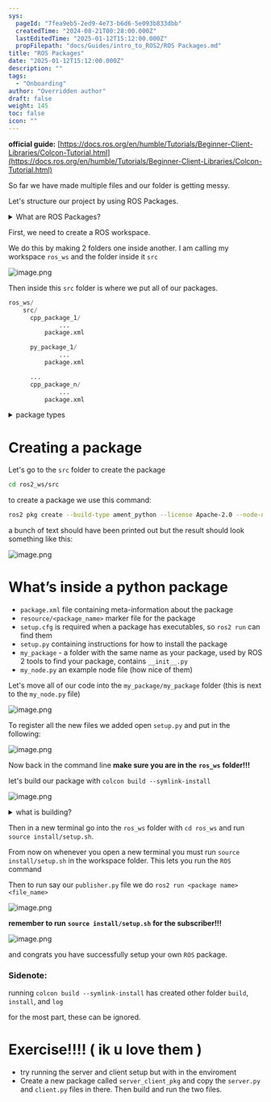 ```yaml
---
sys:
  pageId: "7fea9eb5-2ed9-4e73-b6d6-5e093b833dbb"
  createdTime: "2024-08-21T00:28:00.000Z"
  lastEditedTime: "2025-01-12T15:12:00.000Z"
  propFilepath: "docs/Guides/intro_to_ROS2/ROS Packages.md"
title: "ROS Packages"
date: "2025-01-12T15:12:00.000Z"
description: ""
tags:
  - "Onboarding"
author: "Overridden author"
draft: false
weight: 145
toc: false
icon: ""
---
```


**official guide:** [https://docs.ros.org/en/humble/Tutorials/Beginner-Client-Libraries/Colcon-Tutorial.html](https://docs.ros.org/en/humble/Tutorials/Beginner-Client-Libraries/Colcon-Tutorial.html)

So far we have made multiple files and our folder is getting messy.

Let's structure our project by using ROS Packages.

<details>

<summary>What are ROS Packages?</summary>

ROS Packages are, as the name implies, packages of code that are highly sharable between ROS developers.

They consist of a folder, `package.xml` file, and source code

```python
      cpp_package_1/
		      ... imagine much code files here ..
          package.xml
```

</details>

First, we need to create a ROS workspace.

We do this by making 2 folders one inside another. I am calling my workspace `ros_ws` and the folder inside it `src`

![image.png](https://prod-files-secure.s3.us-west-2.amazonaws.com/d518164a-d88e-44d1-a4ee-3adb3bd8bce0/70706947-fd18-4537-a67b-e12946812d31/image.png?X-Amz-Algorithm=AWS4-HMAC-SHA256&X-Amz-Content-Sha256=UNSIGNED-PAYLOAD&X-Amz-Credential=ASIAZI2LB466RJGTE3TV%2F20250623%2Fus-west-2%2Fs3%2Faws4_request&X-Amz-Date=20250623T110837Z&X-Amz-Expires=3600&X-Amz-Security-Token=IQoJb3JpZ2luX2VjEBgaCXVzLXdlc3QtMiJIMEYCIQCHnT6aTrr%2FWCsR%2Fpf9ijGH5iMS8y0x6k9fc27vYzKwiwIhAIZIlnACXH7EvXrNgWO4mLjbF5q5uPt6I0f4ZwVih8XnKv8DCBEQABoMNjM3NDIzMTgzODA1IgxXgY4vAbWtVXmDPCcq3AP3YSJD50ldwAgqi7HQFStIKfKi8sH4exJdnAHH23FtphsAoZ%2F1O1fB6Rqpw5SjCppvTGdJPN27OczYACOcHcqQ%2BLBMMLJk1zgWqoHaBfVH%2BZZYpq4rDEkL%2FOBAE6UFRjlH9oKowurwp5WD%2B8ahXUNG26%2FN2IP%2BK6f%2B0JCXf4TFtD8Rs8bP%2F7R1eX66E8rhFUIT%2B7GLQm74LhB1K5sX5LDlj6ySwax12F0E2JqdOZJDDDshvgMSfVLWwc%2BbOdjsPSWHAZTSCl%2Bk3txgPtJLK%2FAArKQlcf7j6M4pKttDWDK6AITkw4bq1IY3JtjAxnTJ6%2B2e8sWFqo%2Fp549Kzg7GAMftYsWCPbDCKYUeC82P992Iym%2BAJ236GILdtMqZWsXQiEvQ1lDnol2uekbEqXGaB5TePa89wUB55i1uZ%2FY9p9rAArc81cUoU2bC%2B9wZqbk0bU8qEXtrQ7quPR8%2BF3g3u30%2FDH%2FgIuec%2Fn53s7SKEGaTxdkRy5cPaGUIsQqpiIixSyXlO1t398R6rN%2F0ISqSiFSq1qD5c1V00oGxctfRJwlvJFd12N1nUEZ605IrzhZWI%2B7mv%2BLKgpqEaec4ZaZpv2fwwzagDeuSEvE2RhAOhkJ%2BM4Zc5WLAehcg83NmODCMjeTCBjqkAehQAnLFL11jb4fm5nBtqEyZ2Z6QY76dOZ1LDg4T%2B1gxXWYRq%2Fp9Kcw6a%2BZSA61LoorJ2vED32McbYSA8z30sT8JLArtFBhbOUdgC28v8dUPR6VG4J%2Fly0BagntvdxCA%2FqTOTsQ8OKa2Hz4TQ7w3SjClrutouR8DktaF%2BaI101zhKTLsp9R4%2FCZnz1rm25fckWK6vnt57iBn4BqG9jPWrurXcQmg&X-Amz-Signature=33f9896d264229a5c36e8eaed63122b8258e1549d8d42bc4315119bea5497784&X-Amz-SignedHeaders=host&x-amz-checksum-mode=ENABLED&x-id=GetObject)

Then inside this `src` folder is where we put all of our packages.

```python
ros_ws/
    src/
      cpp_package_1/
		      ...
          package.xml

      py_package_1/
		      ...
          package.xml

      ...
      cpp_package_n/
		      ...
          package.xml

```

<details>

<summary>package types</summary>

packages can be either `C++` or python.

the intern file structure is different for each but for this guide we will stick to creating python packages

</details>

# Creating a package

Let's go to the `src` folder to create the package

```bash
cd ros2_ws/src
```

to create a package we use this command:

```bash
ros2 pkg create --build-type ament_python --license Apache-2.0 --node-name my_node my_package
```

a bunch of text should have been printed out but the result should look something like this:

![image.png](https://prod-files-secure.s3.us-west-2.amazonaws.com/d518164a-d88e-44d1-a4ee-3adb3bd8bce0/e6cf1e3f-8512-4a3e-b131-079f800bf3e8/image.png?X-Amz-Algorithm=AWS4-HMAC-SHA256&X-Amz-Content-Sha256=UNSIGNED-PAYLOAD&X-Amz-Credential=ASIAZI2LB466RJGTE3TV%2F20250623%2Fus-west-2%2Fs3%2Faws4_request&X-Amz-Date=20250623T110837Z&X-Amz-Expires=3600&X-Amz-Security-Token=IQoJb3JpZ2luX2VjEBgaCXVzLXdlc3QtMiJIMEYCIQCHnT6aTrr%2FWCsR%2Fpf9ijGH5iMS8y0x6k9fc27vYzKwiwIhAIZIlnACXH7EvXrNgWO4mLjbF5q5uPt6I0f4ZwVih8XnKv8DCBEQABoMNjM3NDIzMTgzODA1IgxXgY4vAbWtVXmDPCcq3AP3YSJD50ldwAgqi7HQFStIKfKi8sH4exJdnAHH23FtphsAoZ%2F1O1fB6Rqpw5SjCppvTGdJPN27OczYACOcHcqQ%2BLBMMLJk1zgWqoHaBfVH%2BZZYpq4rDEkL%2FOBAE6UFRjlH9oKowurwp5WD%2B8ahXUNG26%2FN2IP%2BK6f%2B0JCXf4TFtD8Rs8bP%2F7R1eX66E8rhFUIT%2B7GLQm74LhB1K5sX5LDlj6ySwax12F0E2JqdOZJDDDshvgMSfVLWwc%2BbOdjsPSWHAZTSCl%2Bk3txgPtJLK%2FAArKQlcf7j6M4pKttDWDK6AITkw4bq1IY3JtjAxnTJ6%2B2e8sWFqo%2Fp549Kzg7GAMftYsWCPbDCKYUeC82P992Iym%2BAJ236GILdtMqZWsXQiEvQ1lDnol2uekbEqXGaB5TePa89wUB55i1uZ%2FY9p9rAArc81cUoU2bC%2B9wZqbk0bU8qEXtrQ7quPR8%2BF3g3u30%2FDH%2FgIuec%2Fn53s7SKEGaTxdkRy5cPaGUIsQqpiIixSyXlO1t398R6rN%2F0ISqSiFSq1qD5c1V00oGxctfRJwlvJFd12N1nUEZ605IrzhZWI%2B7mv%2BLKgpqEaec4ZaZpv2fwwzagDeuSEvE2RhAOhkJ%2BM4Zc5WLAehcg83NmODCMjeTCBjqkAehQAnLFL11jb4fm5nBtqEyZ2Z6QY76dOZ1LDg4T%2B1gxXWYRq%2Fp9Kcw6a%2BZSA61LoorJ2vED32McbYSA8z30sT8JLArtFBhbOUdgC28v8dUPR6VG4J%2Fly0BagntvdxCA%2FqTOTsQ8OKa2Hz4TQ7w3SjClrutouR8DktaF%2BaI101zhKTLsp9R4%2FCZnz1rm25fckWK6vnt57iBn4BqG9jPWrurXcQmg&X-Amz-Signature=786f518ebff9f72b6e6aaca4a449475e64f8356e1b012b63a8971f44a7faf277&X-Amz-SignedHeaders=host&x-amz-checksum-mode=ENABLED&x-id=GetObject)

# What’s inside a python package

- `package.xml` file containing meta-information about the package
- `resource/<package_name>` marker file for the package
- `setup.cfg` is required when a package has executables, so `ros2 run` can find them
- `setup.py` containing instructions for how to install the package
- `my_package` - a folder with the same name as your package, used by ROS 2 tools to find your package, contains `__init__.py`
- `my_node.py` an example node file (how nice of them)

Let's move all of our code into the `my_package/my_package` folder (this is next to the `my_node.py` file)

![image.png](https://prod-files-secure.s3.us-west-2.amazonaws.com/d518164a-d88e-44d1-a4ee-3adb3bd8bce0/9ce58f11-0da9-4d3e-b86d-506a9685d378/image.png?X-Amz-Algorithm=AWS4-HMAC-SHA256&X-Amz-Content-Sha256=UNSIGNED-PAYLOAD&X-Amz-Credential=ASIAZI2LB466RJGTE3TV%2F20250623%2Fus-west-2%2Fs3%2Faws4_request&X-Amz-Date=20250623T110837Z&X-Amz-Expires=3600&X-Amz-Security-Token=IQoJb3JpZ2luX2VjEBgaCXVzLXdlc3QtMiJIMEYCIQCHnT6aTrr%2FWCsR%2Fpf9ijGH5iMS8y0x6k9fc27vYzKwiwIhAIZIlnACXH7EvXrNgWO4mLjbF5q5uPt6I0f4ZwVih8XnKv8DCBEQABoMNjM3NDIzMTgzODA1IgxXgY4vAbWtVXmDPCcq3AP3YSJD50ldwAgqi7HQFStIKfKi8sH4exJdnAHH23FtphsAoZ%2F1O1fB6Rqpw5SjCppvTGdJPN27OczYACOcHcqQ%2BLBMMLJk1zgWqoHaBfVH%2BZZYpq4rDEkL%2FOBAE6UFRjlH9oKowurwp5WD%2B8ahXUNG26%2FN2IP%2BK6f%2B0JCXf4TFtD8Rs8bP%2F7R1eX66E8rhFUIT%2B7GLQm74LhB1K5sX5LDlj6ySwax12F0E2JqdOZJDDDshvgMSfVLWwc%2BbOdjsPSWHAZTSCl%2Bk3txgPtJLK%2FAArKQlcf7j6M4pKttDWDK6AITkw4bq1IY3JtjAxnTJ6%2B2e8sWFqo%2Fp549Kzg7GAMftYsWCPbDCKYUeC82P992Iym%2BAJ236GILdtMqZWsXQiEvQ1lDnol2uekbEqXGaB5TePa89wUB55i1uZ%2FY9p9rAArc81cUoU2bC%2B9wZqbk0bU8qEXtrQ7quPR8%2BF3g3u30%2FDH%2FgIuec%2Fn53s7SKEGaTxdkRy5cPaGUIsQqpiIixSyXlO1t398R6rN%2F0ISqSiFSq1qD5c1V00oGxctfRJwlvJFd12N1nUEZ605IrzhZWI%2B7mv%2BLKgpqEaec4ZaZpv2fwwzagDeuSEvE2RhAOhkJ%2BM4Zc5WLAehcg83NmODCMjeTCBjqkAehQAnLFL11jb4fm5nBtqEyZ2Z6QY76dOZ1LDg4T%2B1gxXWYRq%2Fp9Kcw6a%2BZSA61LoorJ2vED32McbYSA8z30sT8JLArtFBhbOUdgC28v8dUPR6VG4J%2Fly0BagntvdxCA%2FqTOTsQ8OKa2Hz4TQ7w3SjClrutouR8DktaF%2BaI101zhKTLsp9R4%2FCZnz1rm25fckWK6vnt57iBn4BqG9jPWrurXcQmg&X-Amz-Signature=5cddbac69d2f7970d4e6b503beaea800709f7def2c55c238e1b89bd0fe42c408&X-Amz-SignedHeaders=host&x-amz-checksum-mode=ENABLED&x-id=GetObject)

To register all the new files we added open `setup.py` and put in the following:

![image.png](https://prod-files-secure.s3.us-west-2.amazonaws.com/d518164a-d88e-44d1-a4ee-3adb3bd8bce0/1cd7c262-4cae-4496-9d75-c178537d24a2/image.png?X-Amz-Algorithm=AWS4-HMAC-SHA256&X-Amz-Content-Sha256=UNSIGNED-PAYLOAD&X-Amz-Credential=ASIAZI2LB466RJGTE3TV%2F20250623%2Fus-west-2%2Fs3%2Faws4_request&X-Amz-Date=20250623T110837Z&X-Amz-Expires=3600&X-Amz-Security-Token=IQoJb3JpZ2luX2VjEBgaCXVzLXdlc3QtMiJIMEYCIQCHnT6aTrr%2FWCsR%2Fpf9ijGH5iMS8y0x6k9fc27vYzKwiwIhAIZIlnACXH7EvXrNgWO4mLjbF5q5uPt6I0f4ZwVih8XnKv8DCBEQABoMNjM3NDIzMTgzODA1IgxXgY4vAbWtVXmDPCcq3AP3YSJD50ldwAgqi7HQFStIKfKi8sH4exJdnAHH23FtphsAoZ%2F1O1fB6Rqpw5SjCppvTGdJPN27OczYACOcHcqQ%2BLBMMLJk1zgWqoHaBfVH%2BZZYpq4rDEkL%2FOBAE6UFRjlH9oKowurwp5WD%2B8ahXUNG26%2FN2IP%2BK6f%2B0JCXf4TFtD8Rs8bP%2F7R1eX66E8rhFUIT%2B7GLQm74LhB1K5sX5LDlj6ySwax12F0E2JqdOZJDDDshvgMSfVLWwc%2BbOdjsPSWHAZTSCl%2Bk3txgPtJLK%2FAArKQlcf7j6M4pKttDWDK6AITkw4bq1IY3JtjAxnTJ6%2B2e8sWFqo%2Fp549Kzg7GAMftYsWCPbDCKYUeC82P992Iym%2BAJ236GILdtMqZWsXQiEvQ1lDnol2uekbEqXGaB5TePa89wUB55i1uZ%2FY9p9rAArc81cUoU2bC%2B9wZqbk0bU8qEXtrQ7quPR8%2BF3g3u30%2FDH%2FgIuec%2Fn53s7SKEGaTxdkRy5cPaGUIsQqpiIixSyXlO1t398R6rN%2F0ISqSiFSq1qD5c1V00oGxctfRJwlvJFd12N1nUEZ605IrzhZWI%2B7mv%2BLKgpqEaec4ZaZpv2fwwzagDeuSEvE2RhAOhkJ%2BM4Zc5WLAehcg83NmODCMjeTCBjqkAehQAnLFL11jb4fm5nBtqEyZ2Z6QY76dOZ1LDg4T%2B1gxXWYRq%2Fp9Kcw6a%2BZSA61LoorJ2vED32McbYSA8z30sT8JLArtFBhbOUdgC28v8dUPR6VG4J%2Fly0BagntvdxCA%2FqTOTsQ8OKa2Hz4TQ7w3SjClrutouR8DktaF%2BaI101zhKTLsp9R4%2FCZnz1rm25fckWK6vnt57iBn4BqG9jPWrurXcQmg&X-Amz-Signature=f4d900ed712df57514748c70d656fc3e1fce5e14321a3cd718a5ee5d7394018d&X-Amz-SignedHeaders=host&x-amz-checksum-mode=ENABLED&x-id=GetObject)

Now back in the command line **make sure you are in the** **`ros_ws`** **folder!!!**

let's build our package with `colcon build --symlink-install`

![image.png](https://prod-files-secure.s3.us-west-2.amazonaws.com/d518164a-d88e-44d1-a4ee-3adb3bd8bce0/2f2a0d27-b173-48fd-b189-5f5c0ce65619/image.png?X-Amz-Algorithm=AWS4-HMAC-SHA256&X-Amz-Content-Sha256=UNSIGNED-PAYLOAD&X-Amz-Credential=ASIAZI2LB466RJGTE3TV%2F20250623%2Fus-west-2%2Fs3%2Faws4_request&X-Amz-Date=20250623T110837Z&X-Amz-Expires=3600&X-Amz-Security-Token=IQoJb3JpZ2luX2VjEBgaCXVzLXdlc3QtMiJIMEYCIQCHnT6aTrr%2FWCsR%2Fpf9ijGH5iMS8y0x6k9fc27vYzKwiwIhAIZIlnACXH7EvXrNgWO4mLjbF5q5uPt6I0f4ZwVih8XnKv8DCBEQABoMNjM3NDIzMTgzODA1IgxXgY4vAbWtVXmDPCcq3AP3YSJD50ldwAgqi7HQFStIKfKi8sH4exJdnAHH23FtphsAoZ%2F1O1fB6Rqpw5SjCppvTGdJPN27OczYACOcHcqQ%2BLBMMLJk1zgWqoHaBfVH%2BZZYpq4rDEkL%2FOBAE6UFRjlH9oKowurwp5WD%2B8ahXUNG26%2FN2IP%2BK6f%2B0JCXf4TFtD8Rs8bP%2F7R1eX66E8rhFUIT%2B7GLQm74LhB1K5sX5LDlj6ySwax12F0E2JqdOZJDDDshvgMSfVLWwc%2BbOdjsPSWHAZTSCl%2Bk3txgPtJLK%2FAArKQlcf7j6M4pKttDWDK6AITkw4bq1IY3JtjAxnTJ6%2B2e8sWFqo%2Fp549Kzg7GAMftYsWCPbDCKYUeC82P992Iym%2BAJ236GILdtMqZWsXQiEvQ1lDnol2uekbEqXGaB5TePa89wUB55i1uZ%2FY9p9rAArc81cUoU2bC%2B9wZqbk0bU8qEXtrQ7quPR8%2BF3g3u30%2FDH%2FgIuec%2Fn53s7SKEGaTxdkRy5cPaGUIsQqpiIixSyXlO1t398R6rN%2F0ISqSiFSq1qD5c1V00oGxctfRJwlvJFd12N1nUEZ605IrzhZWI%2B7mv%2BLKgpqEaec4ZaZpv2fwwzagDeuSEvE2RhAOhkJ%2BM4Zc5WLAehcg83NmODCMjeTCBjqkAehQAnLFL11jb4fm5nBtqEyZ2Z6QY76dOZ1LDg4T%2B1gxXWYRq%2Fp9Kcw6a%2BZSA61LoorJ2vED32McbYSA8z30sT8JLArtFBhbOUdgC28v8dUPR6VG4J%2Fly0BagntvdxCA%2FqTOTsQ8OKa2Hz4TQ7w3SjClrutouR8DktaF%2BaI101zhKTLsp9R4%2FCZnz1rm25fckWK6vnt57iBn4BqG9jPWrurXcQmg&X-Amz-Signature=820cccb476d7ef18f8fbe59cb62ae95f80f1f369448ec8bfbe7198239df82fd6&X-Amz-SignedHeaders=host&x-amz-checksum-mode=ENABLED&x-id=GetObject)

<details>

<summary>what is building?</summary>

if you are a CS major at Rose-Hulman you will learn the answer to this in CSSE132

but TLDR; is it combines all the code files into one program that can be run easily 

</details>

Then in a new terminal go into the `ros_ws` folder with `cd ros_ws` and run `source install/setup.sh`. 

From now on whenever you open a new terminal you must run `source install/setup.sh` in the workspace folder. This lets you run the `ROS` command

Then to run say our `publisher.py` file we do `ros2 run <package name> <file_name>`

![image.png](https://prod-files-secure.s3.us-west-2.amazonaws.com/d518164a-d88e-44d1-a4ee-3adb3bd8bce0/4f4b1219-3a44-4632-aa0a-ce3471699f59/image.png?X-Amz-Algorithm=AWS4-HMAC-SHA256&X-Amz-Content-Sha256=UNSIGNED-PAYLOAD&X-Amz-Credential=ASIAZI2LB466RJGTE3TV%2F20250623%2Fus-west-2%2Fs3%2Faws4_request&X-Amz-Date=20250623T110837Z&X-Amz-Expires=3600&X-Amz-Security-Token=IQoJb3JpZ2luX2VjEBgaCXVzLXdlc3QtMiJIMEYCIQCHnT6aTrr%2FWCsR%2Fpf9ijGH5iMS8y0x6k9fc27vYzKwiwIhAIZIlnACXH7EvXrNgWO4mLjbF5q5uPt6I0f4ZwVih8XnKv8DCBEQABoMNjM3NDIzMTgzODA1IgxXgY4vAbWtVXmDPCcq3AP3YSJD50ldwAgqi7HQFStIKfKi8sH4exJdnAHH23FtphsAoZ%2F1O1fB6Rqpw5SjCppvTGdJPN27OczYACOcHcqQ%2BLBMMLJk1zgWqoHaBfVH%2BZZYpq4rDEkL%2FOBAE6UFRjlH9oKowurwp5WD%2B8ahXUNG26%2FN2IP%2BK6f%2B0JCXf4TFtD8Rs8bP%2F7R1eX66E8rhFUIT%2B7GLQm74LhB1K5sX5LDlj6ySwax12F0E2JqdOZJDDDshvgMSfVLWwc%2BbOdjsPSWHAZTSCl%2Bk3txgPtJLK%2FAArKQlcf7j6M4pKttDWDK6AITkw4bq1IY3JtjAxnTJ6%2B2e8sWFqo%2Fp549Kzg7GAMftYsWCPbDCKYUeC82P992Iym%2BAJ236GILdtMqZWsXQiEvQ1lDnol2uekbEqXGaB5TePa89wUB55i1uZ%2FY9p9rAArc81cUoU2bC%2B9wZqbk0bU8qEXtrQ7quPR8%2BF3g3u30%2FDH%2FgIuec%2Fn53s7SKEGaTxdkRy5cPaGUIsQqpiIixSyXlO1t398R6rN%2F0ISqSiFSq1qD5c1V00oGxctfRJwlvJFd12N1nUEZ605IrzhZWI%2B7mv%2BLKgpqEaec4ZaZpv2fwwzagDeuSEvE2RhAOhkJ%2BM4Zc5WLAehcg83NmODCMjeTCBjqkAehQAnLFL11jb4fm5nBtqEyZ2Z6QY76dOZ1LDg4T%2B1gxXWYRq%2Fp9Kcw6a%2BZSA61LoorJ2vED32McbYSA8z30sT8JLArtFBhbOUdgC28v8dUPR6VG4J%2Fly0BagntvdxCA%2FqTOTsQ8OKa2Hz4TQ7w3SjClrutouR8DktaF%2BaI101zhKTLsp9R4%2FCZnz1rm25fckWK6vnt57iBn4BqG9jPWrurXcQmg&X-Amz-Signature=77b8f5debf53ecad86c3e61e225f968e73813025fa2ad093b8e6517c18b42efe&X-Amz-SignedHeaders=host&x-amz-checksum-mode=ENABLED&x-id=GetObject)

**remember to run** **`source install/setup.sh`** **for the subscriber!!!**

![image.png](https://prod-files-secure.s3.us-west-2.amazonaws.com/d518164a-d88e-44d1-a4ee-3adb3bd8bce0/02121119-dad4-49ec-8356-c956108b4243/image.png?X-Amz-Algorithm=AWS4-HMAC-SHA256&X-Amz-Content-Sha256=UNSIGNED-PAYLOAD&X-Amz-Credential=ASIAZI2LB466RJGTE3TV%2F20250623%2Fus-west-2%2Fs3%2Faws4_request&X-Amz-Date=20250623T110837Z&X-Amz-Expires=3600&X-Amz-Security-Token=IQoJb3JpZ2luX2VjEBgaCXVzLXdlc3QtMiJIMEYCIQCHnT6aTrr%2FWCsR%2Fpf9ijGH5iMS8y0x6k9fc27vYzKwiwIhAIZIlnACXH7EvXrNgWO4mLjbF5q5uPt6I0f4ZwVih8XnKv8DCBEQABoMNjM3NDIzMTgzODA1IgxXgY4vAbWtVXmDPCcq3AP3YSJD50ldwAgqi7HQFStIKfKi8sH4exJdnAHH23FtphsAoZ%2F1O1fB6Rqpw5SjCppvTGdJPN27OczYACOcHcqQ%2BLBMMLJk1zgWqoHaBfVH%2BZZYpq4rDEkL%2FOBAE6UFRjlH9oKowurwp5WD%2B8ahXUNG26%2FN2IP%2BK6f%2B0JCXf4TFtD8Rs8bP%2F7R1eX66E8rhFUIT%2B7GLQm74LhB1K5sX5LDlj6ySwax12F0E2JqdOZJDDDshvgMSfVLWwc%2BbOdjsPSWHAZTSCl%2Bk3txgPtJLK%2FAArKQlcf7j6M4pKttDWDK6AITkw4bq1IY3JtjAxnTJ6%2B2e8sWFqo%2Fp549Kzg7GAMftYsWCPbDCKYUeC82P992Iym%2BAJ236GILdtMqZWsXQiEvQ1lDnol2uekbEqXGaB5TePa89wUB55i1uZ%2FY9p9rAArc81cUoU2bC%2B9wZqbk0bU8qEXtrQ7quPR8%2BF3g3u30%2FDH%2FgIuec%2Fn53s7SKEGaTxdkRy5cPaGUIsQqpiIixSyXlO1t398R6rN%2F0ISqSiFSq1qD5c1V00oGxctfRJwlvJFd12N1nUEZ605IrzhZWI%2B7mv%2BLKgpqEaec4ZaZpv2fwwzagDeuSEvE2RhAOhkJ%2BM4Zc5WLAehcg83NmODCMjeTCBjqkAehQAnLFL11jb4fm5nBtqEyZ2Z6QY76dOZ1LDg4T%2B1gxXWYRq%2Fp9Kcw6a%2BZSA61LoorJ2vED32McbYSA8z30sT8JLArtFBhbOUdgC28v8dUPR6VG4J%2Fly0BagntvdxCA%2FqTOTsQ8OKa2Hz4TQ7w3SjClrutouR8DktaF%2BaI101zhKTLsp9R4%2FCZnz1rm25fckWK6vnt57iBn4BqG9jPWrurXcQmg&X-Amz-Signature=b846b8d8bc54a26ebd93608204faaf7e6a3879b0032cffb5f254419b4102a4d8&X-Amz-SignedHeaders=host&x-amz-checksum-mode=ENABLED&x-id=GetObject)

and congrats you have successfully setup your own `ROS` package.

### Sidenote:

running `colcon build --symlink-install` has created other folder `build`, `install`, and `log`

for the most part, these can be ignored.

# Exercise!!!! ( ik u love them )

- try running the server and client setup but with in the enviroment
- Create a new package called `server_client_pkg` and copy the `server.py` and `client.py` files in there. Then build and run the two files.

